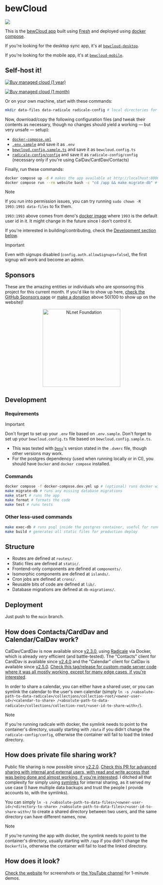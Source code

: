 # bewCloud

[![](https://github.com/bewcloud/bewcloud/workflows/Run%20Tests/badge.svg)](https://github.com/bewcloud/bewcloud/actions?workflow=Run+Tests)

This is the [bewCloud app](https://bewcloud.com) built using [Fresh](https://fresh.deno.dev) and deployed using [docker compose](https://docs.docker.com/compose/).

If you're looking for the desktop sync app, it's at [`bewcloud-desktop`](https://github.com/bewcloud/bewcloud-desktop).

If you're looking for the mobile app, it's at [`bewcloud-mobile`](https://github.com/bewcloud/bewcloud-mobile).

## Self-host it!

[![Buy managed cloud (1 year)](https://img.shields.io/badge/Buy%20managed%20cloud%20(1%20year)-51a4fb?style=for-the-badge)](https://buy.stripe.com/eVa01HgQk0Ap0eseVz)

[![Buy managed cloud (1 month)](https://img.shields.io/badge/Buy%20managed%20cloud%20(1%20month)-51a4fb?style=for-the-badge)](https://buy.stripe.com/fZu8wOb5RfIydj56FA1gs0J)

Or on your own machine, start with these commands:

```sh
mkdir data-files data-radicale radicale-config # local directories for storing user-uploaded files, radicale data, and radicale config (these last two are necessary only if you're using CalDav/CardDav/Contacts)
```

Now, download/copy the following configuration files (and tweak their contents as necessary, though no changes should yield a working — but very unsafe — setup):

- [`docker-compose.yml`](/docker-compose.yml)
- [`.env.sample`](/.env.sample) and save it as `.env`
- [`bewcloud.config.sample.ts`](/bewcloud.config.sample.ts) and save it as `bewcloud.config.ts`
- [`radicale-config/config`](/radicale-config/config) and save it as `radicale-config/config` (necessary only if you're using CalDav/CardDav/Contacts)

Finally, run these commands:

```sh
docker compose up -d # makes the app available at http://localhost:8000
docker compose run --rm website bash -c "cd /app && make migrate-db" # initializes/updates the database (only needs to be executed the first time and on any data updates)
```

> [!NOTE]
> If you run into permission issues, you can try running `sudo chown -R 1993:1993 data-files` to fix them.
>
> `1993:1993` above comes from deno's [docker image](https://github.com/denoland/deno_docker/blob/2abfe921484bdc79d11c7187a9d7b59537457c31/ubuntu.dockerfile#L20-L22) where `1993` is the default user id in it. It might change in the future since I don't control it.

If you're interested in building/contributing, check the [Development section below](#development).

> [!IMPORTANT]
> Even with signups disabled (`config.auth.allowSignups=false`), the first signup will work and become an admin.

## Sponsors

These are the amazing entities or individuals who are sponsoring this project for this current month. If you'd like to show up here, [check the GitHub Sponsors page](https://github.com/sponsors/bewcloud) or [make a donation](https://donate.stripe.com/bIYeWBbw00Ape5iaFi) above $50 ($100 to show up on the website)!

<p align="center" width="100%">
  <a href="https://nlnet.nl/project/bewCloud/" title="NLnet Foundation">
    <img src="https://nlnet.nl/logo/banner.svg" alt="NLnet Foundation" width="256" />
  </a>
</p>

## Development

### Requirements

> [!IMPORTANT]
> Don't forget to set up your `.env` file based on `.env.sample`.
> Don't forget to set up your `bewcloud.config.ts` file based on `bewcloud.config.sample.ts`.

- This was tested with [`Deno`](https://deno.land)'s version stated in the `.dvmrc` file, though other versions may work.
- For the postgres dependency (used when running locally or in CI), you should have `Docker` and `docker compose` installed.

### Commands

```sh
docker compose -f docker-compose.dev.yml up # (optional) runs docker with postgres, locally
make migrate-db # runs any missing database migrations
make start # runs the app
make format # formats the code
make test # runs tests
```

### Other less-used commands

```sh
make exec-db # runs psql inside the postgres container, useful for running direct development queries like `DROP DATABASE "bewcloud"; CREATE DATABASE "bewcloud";`
make build # generates all static files for production deploy
```

## Structure

- Routes are defined at `routes/`.
- Static files are defined at `static/`.
- Frontend-only components are defined at `components/`.
- Isomorphic components are defined at `islands/`.
- Cron jobs are defined at `crons/`.
- Reusable bits of code are defined at `lib/`.
- Database migrations are defined at `db-migrations/`.

## Deployment

Just push to the `main` branch.

## How does Contacts/CardDav and Calendar/CalDav work?

CalDav/CardDav is now available since [v2.3.0](https://github.com/bewcloud/bewcloud/releases/tag/v2.3.0), using [Radicale](https://radicale.org/v3.html) via Docker, which is already _very_ efficient (and battle-tested). The "Contacts" client for CardDav is available since [v2.4.0](https://github.com/bewcloud/bewcloud/releases/tag/v2.3.0) and the "Calendar" client for CalDav is available since [v2.5.0](https://github.com/bewcloud/bewcloud/releases/tag/v2.5.0). [Check this tag/release for custom-made server code where it was all mostly working, except for many edge cases, if you're interested](https://github.com/bewcloud/bewcloud/releases/tag/v0.0.1-self-made-carddav-caldav).

In order to share a calendar, you can either have a shared user, or you can symlink the calendar to the user's own calendar (simply `ln -s /<absolute-path-to-data-radicale>/collections/collection-root/<owner-user-id>/<calendar-to-share> /<absolute-path-to-data-radicale>/collections/collection-root/<user-id-to-share-with>/`).

> [!NOTE]
> If you're running radicale with docker, the symlink needs to point to the container's directory, usually starting with `/data` if you didn't change the `radicale-config/config`, otherwise the container will fail to load the linked directory.

## How does private file sharing work?

Public file sharing is now possible since [v2.2.0](https://github.com/bewcloud/bewcloud/releases/tag/v2.2.0). [Check this PR for advanced sharing with internal and external users, with read and write access that was being done and almost working, if you're interested](https://github.com/bewcloud/bewcloud/pull/4). I ditched all that complexity for simply using [symlinks](https://en.wikipedia.org/wiki/Symbolic_link) for internal sharing, as it served my use case (I have multiple data backups and trust the people I provide accounts to, with the symlinks).

You can simply `ln -s /<absolute-path-to-data-files>/<owner-user-id>/<directory-to-share> /<absolute-path-to-data-files>/<user-id-to-share-with>/` to create a shared directory between two users, and the same directory can have different names, now.

> [!NOTE]
> If you're running the app with docker, the symlink needs to point to the container's directory, usually starting with `/app` if you didn't change the `Dockerfile`, otherwise the container will fail to load the linked directory.

## How does it look?

[Check the website](https://bewcloud.com) for screenshots or [the YouTube channel](https://www.youtube.com/@bewCloud) for 1-minute demos.

